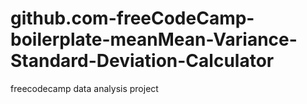 # github.com-freeCodeCamp-boilerplate-meanMean-Variance-Standard-Deviation-Calculator
freecodecamp data analysis project

